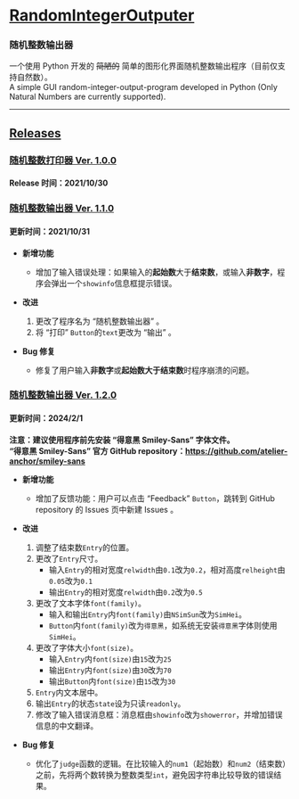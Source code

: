 # [RandomIntegerOutputer](https://github.com/Coriginbe/RandomIntegerOutputer/)

### 随机整数输出器
一个使用 Python 开发的 ~~简陋的~~ 简单的图形化界面随机整数输出程序（目前仅支持自然数）。  
A simple GUI random-integer-output-program developed in Python (Only Natural Numbers are currently supported).

---

## [Releases](https://github.com/Coriginbe/RandomIntegerOutputer/releases)


### [随机整数打印器 Ver. 1.0.0](https://github.com/Coriginbe/RandomIntegerOutputer/releases/download/V1.0.0/RandomIntegerPrinter_V1.0.0_zh-Hans-CN.exe)  

#### Release 时间：2021/10/30  


### [随机整数输出器 Ver. 1.1.0](https://github.com/Coriginbe/RandomIntegerOutputer/releases/download/V1.1.0/RandomIntegerOutputer_V1.1.0_zh-Hans-CN.exe)  

#### 更新时间：2021/10/31

- **新增功能**  
    - 增加了输入错误处理：如果输入的**起始数**大于**结束数**，或输入**非数字**，程序会弹出一个`showinfo`信息框提示错误。

- **改进**  
    1. 更改了程序名为 “随机整数输出器” 。  
    2. 将 “打印” `Button`的`text`更改为 “输出” 。  

- **Bug 修复**  
    - 修复了用户输入**非数字**或**起始数大于结束数**时程序崩溃的问题。  


### [随机整数输出器 Ver. 1.2.0](https://github.com/Coriginbe/RandomIntegerOutputer/releases/download/V1.2.0/RandomIntegerOutputer_V1.2.0_zh-Hans-CN.zip)   

#### 更新时间：2024/2/1  

**注意：建议使用程序前先安装 “得意黑 Smiley-Sans” 字体文件。**  
**“得意黑 Smiley-Sans” 官方 GitHub repository：https://github.com/atelier-anchor/smiley-sans**

- **新增功能**
    - 增加了反馈功能：用户可以点击 “Feedback” `Button`，跳转到 GitHub repository 的 Issues 页中新建 Issues 。

- **改进**
  1. 调整了结束数`Entry`的位置。  
  2. 更改了`Entry`尺寸。  
     - 输入`Entry`的相对宽度`relwidth`由`0.1`改为`0.2`，相对高度`relheight`由`0.05`改为`0.1`  
     - 输出`Entry`的相对宽度`relwidth`由`0.2`改为`0.5`  
  3. 更改了文本字体`font(family)`。  
     - 输入和输出`Entry`内`font(family)`由`NSimSun`改为`SimHei`。  
     - `Button`内`font(family)`改为`得意黑`，如系统无安装`得意黑`字体则使用`SimHei`。   
  4. 更改了字体大小`font(size)`。  
     - 输入`Entry`内`font(size)`由`15`改为`25`  
     - 输出`Entry`内`font(size)`由`30`改为`70`  
     - 输出`Button`内`font(size)`由`15`改为`30`  
  5. `Entry`内文本居中。  
  7. 输出`Entry`的状态`state`设为只读`readonly`。  
  8. 修改了输入错误消息框：消息框由`showinfo`改为`showerror`，并增加错误信息的中文翻译。  

- **Bug 修复**
  - 优化了`judge`函数的逻辑。在比较输入的`num1`（起始数）和`num2`（结束数）之前，先将两个数转换为整数类型`int`，避免因字符串比较导致的错误结果。
